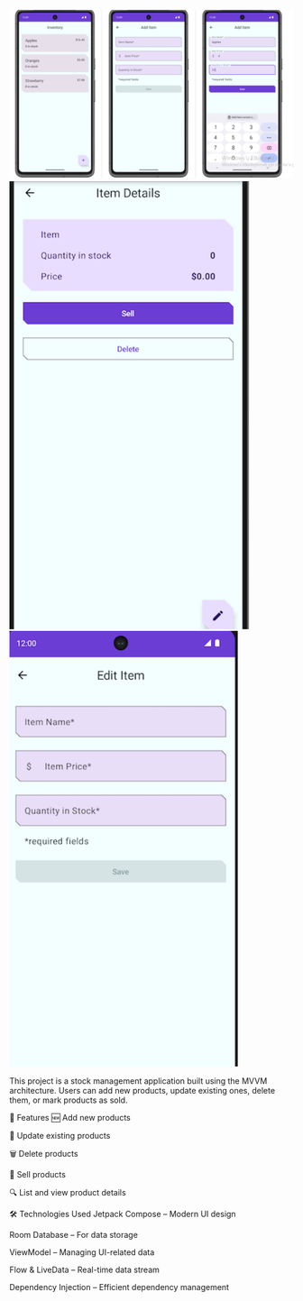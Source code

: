![image](https://github.com/Ahmetkaragunlu/InventoryApp/blob/main/InventoryApp.png?raw=true)
![image](https://github.com/Ahmetkaragunlu/InventoryApp/blob/main/InventoryApp2.png?raw=true)
![image](https://github.com/Ahmetkaragunlu/InventoryApp/blob/main/InventoryApp3.png?raw=true)

This project is a stock management application built using the MVVM architecture. Users can add new products, update existing ones, delete them, or mark products as sold.

🚀 Features
🆕 Add new products

📝 Update existing products

🗑 Delete products

🛒 Sell products

🔍 List and view product details

🛠 Technologies Used
Jetpack Compose – Modern UI design

Room Database – For data storage

ViewModel – Managing UI-related data

Flow & LiveData – Real-time data stream

Dependency Injection – Efficient dependency management









